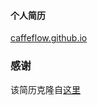 #### 个人简历

[caffeflow.github.io](https://caffeflow.github.io/)


### 感谢

该简历克隆自[这里](https://gitee.com/itsay/resume/stargazers)
